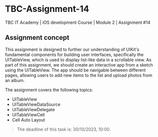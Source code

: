 # TBC-Assignment-14
TBC IT Academy | iOS development Course | Module 2 | Assignment #14

## Assignment concept

This assignment is designed to further our understanding of UIKit's fundamental components for building user interfaces, specifically the UITableView, which is used to display list-like data in a scrollable view.
As part of this assignment, we should create an interactive app from a sketch using the UITableView. The app should be navigable between different pages, allowing users to add new items to the list and upload photos from an album.

The assignment covers the following topics: 
* UITableView
* UITableViewDataSource
* UITableViewDelegate
* UITableViewCell
* Cell Auto Layout

> The deadline of this task is: 30/10/2023, 10:00. 
